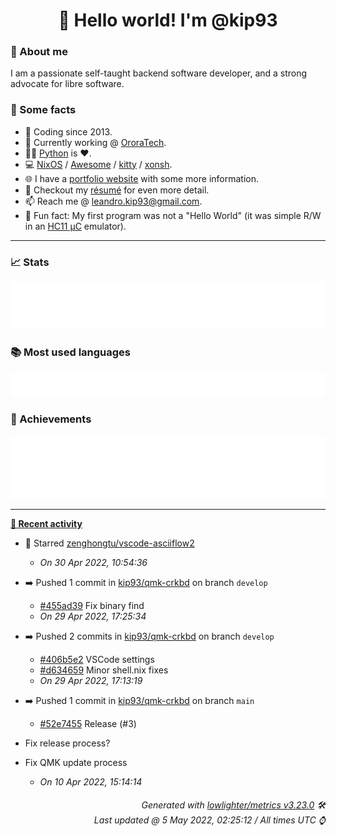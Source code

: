 <!-- README template, populated using this action:
     https://github.com/kip93/kip93/blob/main/.github/workflows/readme.yml. -->

<h1 align="center">👋 Hello world! I'm @kip93</h1> <!-- LOGIN => username -->

### 👤 About me

I am a passionate self-taught backend software developer, and a strong advocate for libre software.


### 💬 Some facts

* 📅 Coding since 2013.
* 💼 Currently working @ [OroraTech](https://ororatech.com/).
* 👨‍💻 [Python](https://github.com/search?q=user%3Akip93&l=python) is ❤️. <!-- LOGIN => username -->
* 💻 [NixOS](https://github.com/NixOS/) /
     [Awesome](https://github.com/awesomeWM/) /
     [kitty](https://github.com/kovidgoyal/kitty/) /
     [xonsh](https://github.com/xonsh/).
* 🌐 I have a [portfolio website](https://kip93.net/) with some more information.
* 📝 Checkout my [résumé](https://kip93.net/resume/) for even more detail.
* 📫 Reach me @ [leandro.kip93@gmail.com](mailto:leandro.kip93@gmail.com).
* 🎲 Fun fact: My first program was not a "Hello World" (it was simple R/W in an [HC11 µC](https://en.wikipedia.org/wiki/68HC11) emulator).


-----------------------------------------------------------------------------------------------------------------------


### 📈 Stats

![](./stats.svg)


### 📚 Most used languages <!-- by percentage, in decreasing order -->

![](./languages.svg)


### 🏅 Achievements

![](./achievements.svg)


-----------------------------------------------------------------------------------------------------------------------


**[📰 Recent activity](https://github.com/kip93)**
* 🌟 Starred [zenghongtu/vscode-asciiflow2](https://github.com/zenghongtu/vscode-asciiflow2)
  * *On 30 Apr 2022, 10:54:36*
* ➡️ Pushed 1 commit in [kip93/qmk-crkbd](https://github.com/kip93/qmk-crkbd) on branch `develop`
  * [#455ad39](https://github.com/kip93/qmk-crkbd/commit/455ad39) Fix binary find
  * *On 29 Apr 2022, 17:25:34*
* ➡️ Pushed 2 commits in [kip93/qmk-crkbd](https://github.com/kip93/qmk-crkbd) on branch `develop`
  * [#406b5e2](https://github.com/kip93/qmk-crkbd/commit/406b5e2) VSCode settings
  * [#d634659](https://github.com/kip93/qmk-crkbd/commit/d634659) Minor shell.nix fixes
  * *On 29 Apr 2022, 17:13:19*
* ➡️ Pushed 1 commit in [kip93/qmk-crkbd](https://github.com/kip93/qmk-crkbd) on branch `main`
  * [#52e7455](https://github.com/kip93/qmk-crkbd/commit/52e7455) Release (#3)

* Fix release process?

* Fix QMK update process
  * *On 10 Apr 2022, 15:14:14*
 <!-- Last activity -->


<h6 align="right"><em>
    Generated with <a href="https://github.com/lowlighter/metrics/tree/latest/">lowlighter/metrics v3.23.0</a> 🛠️<br> <!-- VERSION => MAJOR.minor.patch -->
    Last updated @ 5 May 2022, 02:25:12 / All times UTC ⌚ <!-- meta.generated => DD/MM/YYYY, hh:mm -->
</em></h6>

